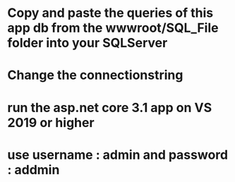 # Copy and paste the queries of this app db from the wwwroot/SQL_File folder into your SQLServer 
# Change the connectionstring
# run the asp.net core 3.1 app on VS 2019 or higher
# use username : admin and password : addmin
